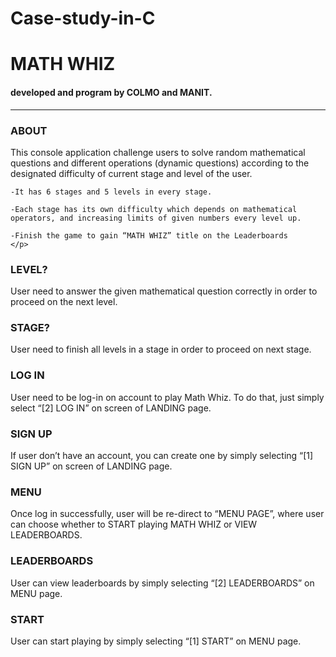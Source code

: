 # Case-study-in-C
<h1>MATH WHIZ</h1>
<h4>developed and program by COLMO and MANIT.</h4>

-----
<h3>ABOUT</h3>
    <p>This console application challenge users to solve random mathematical questions and different operations (dynamic questions) according to the designated difficulty of current stage and level of the user.
    

    -It has 6 stages and 5 levels in every stage. 

    -Each stage has its own difficulty which depends on mathematical operators, and increasing limits of given numbers every level up.

    -Finish the game to gain “MATH WHIZ” title on the Leaderboards
    </p> 

<h3>LEVEL?</h3>
    <p> User need to answer the given mathematical question correctly in order to proceed on the next level.
    </p> 

<h3>STAGE?</h3>
    </p>User need to finish all levels in a stage in order to proceed on next stage.
    </p> 

<h3>LOG IN</h3>
    <p>User need to be log-in on account to play Math Whiz. To do that, just simply select “[2] LOG IN” on screen of LANDING page.
    </p> 

<h3>SIGN UP</h3>
    <p>If user don’t have an account, you can create one by simply selecting “[1] SIGN UP” on screen of LANDING page.
    </p> 

<h3>MENU</h3>
    <p> Once log in successfully, user will be re-direct to “MENU PAGE”, where user can choose whether to START playing MATH WHIZ or VIEW LEADERBOARDS.
    </p> 
<h3>LEADERBOARDS</h3> 
    <p>User can view leaderboards by simply selecting
    “[2] LEADERBOARDS” on MENU page.
    </p> 
<h3>START</h3> 
    <p>User can start playing by simply selecting “[1] START” on
    MENU page.
    </p>
